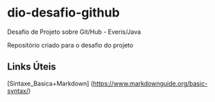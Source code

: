 # dio-desafio-github
Desafio de Projeto sobre Git/Hub - Everis/Java

Repositório criado para o desafio do projeto

## Links Úteis
[Sintaxe_Basica+Markdown] (https://www.markdownguide.org/basic-syntax/)
